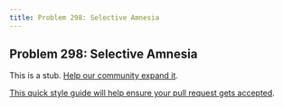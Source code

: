 ```yaml
---
title: Problem 298: Selective Amnesia
---
```

## Problem 298: Selective Amnesia

This is a stub. <a href='https://github.com/freecodecamp/guides/tree/master/src/pages/certifications/coding-interview-prep/project-euler/problem-298-selective-amnesia/index.md' target='_blank' rel='nofollow'>Help our community expand it</a>.

<a href='https://github.com/freecodecamp/guides/blob/master/README.md' target='_blank' rel='nofollow'>This quick style guide will help ensure your pull request gets accepted</a>.

<!-- The article goes here, in GitHub-flavored Markdown. Feel free to add YouTube videos, images, and CodePen/JSBin embeds  -->
